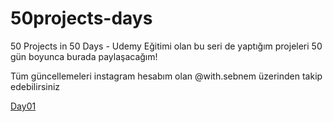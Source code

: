 # 50projects-days
50 Projects in 50 Days - Udemy Eğitimi olan bu seri de yaptığım projeleri 50 gün boyunca burada paylaşacağım!

Tüm güncellemeleri instagram hesabım olan @with.sebnem üzerinden takip edebilirsiniz


<a href="day01-expanding-cards/index.html">Day01</a>
